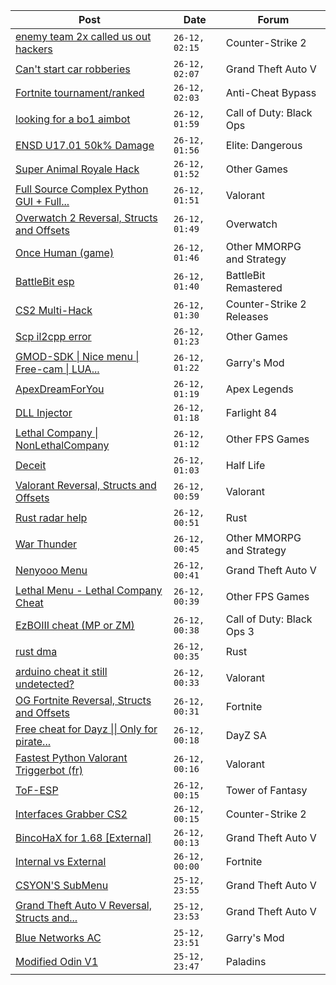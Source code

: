 |Post|Date|Forum|
|----|----|-----|
|[enemy team 2x called us out hackers](https://www.unknowncheats.me/forum/counter-strike-2-a/616717-enemy-team-2x-called-hackers.html)|`26-12, 02:15`|Counter-Strike 2|
|[Can't start car robberies](https://www.unknowncheats.me/forum/grand-theft-auto-v/616730-cant-start-car-robberies.html)|`26-12, 02:07`|Grand Theft Auto V|
|[Fortnite tournament/ranked](https://www.unknowncheats.me/forum/anti-cheat-bypass/616720-fortnite-tournament-ranked.html)|`26-12, 02:03`|Anti-Cheat Bypass|
|[looking for a bo1 aimbot](https://www.unknowncheats.me/forum/call-of-duty-black-ops/616755-looking-bo1-aimbot.html)|`26-12, 01:59`|Call of Duty: Black Ops|
|[ENSD U17.01 50k% Damage](https://www.unknowncheats.me/forum/elite-dangerous/615946-ensd-u17-01-50k-damage.html)|`26-12, 01:56`|Elite: Dangerous|
|[Super Animal Royale Hack](https://www.unknowncheats.me/forum/other-games/465314-super-animal-royale-hack.html)|`26-12, 01:52`|Other Games|
|[Full Source Complex Python GUI + Full...](https://www.unknowncheats.me/forum/valorant/613998-source-complex-python-gui-valorant-cheat.html)|`26-12, 01:51`|Valorant|
|[Overwatch 2 Reversal, Structs and Offsets](https://www.unknowncheats.me/forum/overwatch/516727-overwatch-2-reversal-structs-offsets.html)|`26-12, 01:49`|Overwatch|
|[Once Human (game)](https://www.unknowncheats.me/forum/other-mmorpg-and-strategy/614970-human-game.html)|`26-12, 01:46`|Other MMORPG and Strategy|
|[BattleBit esp](https://www.unknowncheats.me/forum/battlebit-remastered/614809-battlebit-esp.html)|`26-12, 01:40`|BattleBit Remastered|
|[CS2 Multi-Hack](https://www.unknowncheats.me/forum/counter-strike-2-releases/612870-cs2-multi-hack.html)|`26-12, 01:30`|Counter-Strike 2 Releases|
|[Scp il2cpp error](https://www.unknowncheats.me/forum/other-games/614130-scp-il2cpp-error.html)|`26-12, 01:23`|Other Games|
|[GMOD-SDK \| Nice menu \| Free-cam \| LUA...](https://www.unknowncheats.me/forum/garry-s-mod/453047-gmod-sdk-nice-menu-free-cam-lua-executor-lots-features-source-included.html)|`26-12, 01:22`|Garry's Mod|
|[ApexDreamForYou](https://www.unknowncheats.me/forum/apex-legends/616716-apexdreamforyou.html)|`26-12, 01:19`|Apex Legends|
|[DLL Injector](https://www.unknowncheats.me/forum/farlight-84-a/616752-dll-injector.html)|`26-12, 01:18`|Farlight 84|
|[Lethal Company \| NonLethalCompany](https://www.unknowncheats.me/forum/other-fps-games/615962-lethal-company-nonlethalcompany.html)|`26-12, 01:12`|Other FPS Games|
|[Deceit](https://www.unknowncheats.me/forum/half-life/602458-deceit.html)|`26-12, 01:03`|Half Life|
|[Valorant Reversal, Structs and Offsets](https://www.unknowncheats.me/forum/valorant/385792-valorant-reversal-structs-offsets.html)|`26-12, 00:59`|Valorant|
|[Rust radar help](https://www.unknowncheats.me/forum/rust/616728-rust-radar-help.html)|`26-12, 00:51`|Rust|
|[War Thunder](https://www.unknowncheats.me/forum/other-mmorpg-and-strategy/85949-war-thunder.html)|`26-12, 00:45`|Other MMORPG and Strategy|
|[Nenyooo Menu](https://www.unknowncheats.me/forum/grand-theft-auto-v/488777-nenyooo-menu.html)|`26-12, 00:41`|Grand Theft Auto V|
|[Lethal Menu - Lethal Company Cheat](https://www.unknowncheats.me/forum/other-fps-games/615575-lethal-menu-lethal-company-cheat.html)|`26-12, 00:39`|Other FPS Games|
|[EzBOIII cheat (MP or ZM)](https://www.unknowncheats.me/forum/call-of-duty-black-ops-3-a/590948-ezboiii-cheat-mp-zm.html)|`26-12, 00:38`|Call of Duty: Black Ops 3|
|[rust dma](https://www.unknowncheats.me/forum/rust/616504-rust-dma.html)|`26-12, 00:35`|Rust|
|[arduino cheat it still undetected?](https://www.unknowncheats.me/forum/valorant/615143-arduino-cheat-undetected.html)|`26-12, 00:33`|Valorant|
|[OG Fortnite Reversal, Structs and Offsets](https://www.unknowncheats.me/forum/fortnite/596138-og-fortnite-reversal-structs-offsets.html)|`26-12, 00:31`|Fortnite|
|[Free cheat for Dayz \|\| Only for pirate...](https://www.unknowncheats.me/forum/dayz-sa/563093-free-cheat-dayz-pirate-servers.html)|`26-12, 00:18`|DayZ SA|
|[Fastest Python Valorant Triggerbot (fr)](https://www.unknowncheats.me/forum/valorant/612762-fastest-python-valorant-triggerbot-fr.html)|`26-12, 00:16`|Valorant|
|[ToF-ESP](https://www.unknowncheats.me/forum/tower-of-fantasy/616405-tof-esp.html)|`26-12, 00:15`|Tower of Fantasy|
|[Interfaces Grabber CS2](https://www.unknowncheats.me/forum/counter-strike-2-a/616606-interfaces-grabber-cs2.html)|`26-12, 00:15`|Counter-Strike 2|
|[BincoHaX for 1.68 \[External\]](https://www.unknowncheats.me/forum/grand-theft-auto-v/250308-bincohax-1-68-external.html)|`26-12, 00:13`|Grand Theft Auto V|
|[Internal vs External](https://www.unknowncheats.me/forum/fortnite/616729-internal-vs-external.html)|`26-12, 00:00`|Fortnite|
|[CSYON'S SubMenu](https://www.unknowncheats.me/forum/grand-theft-auto-v/566819-csyons-submenu.html)|`25-12, 23:55`|Grand Theft Auto V|
|[Grand Theft Auto V Reversal, Structs and...](https://www.unknowncheats.me/forum/grand-theft-auto-v/144028-grand-theft-auto-reversal-structs-offsets.html)|`25-12, 23:53`|Grand Theft Auto V|
|[Blue Networks AC](https://www.unknowncheats.me/forum/garry-s-mod/616222-blue-networks-ac.html)|`25-12, 23:51`|Garry's Mod|
|[Modified Odin V1](https://www.unknowncheats.me/forum/paladins/585919-modified-odin-v1.html)|`25-12, 23:47`|Paladins|

